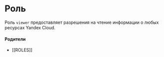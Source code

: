 # Роль

Роль `viewer` предоставляет разрешения на чтение информации о любых ресурсах Yandex Cloud.


#### Родители

- [[ROLES]]

